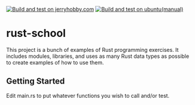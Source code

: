 [![Build and test on jerryhobby.com](https://github.com/JerryHobby/rust-school/actions/workflows/build%20and%20test%20on%20jerryhobby.com.yaml/badge.svg)](https://github.com/JerryHobby/rust-school/actions/workflows/build%20and%20test%20on%20jerryhobby.com.yaml)
[![Build and test on ubuntu(manual)](https://github.com/JerryHobby/rust-school/actions/workflows/build%20and%20test%20on%20ubuntu.yaml/badge.svg)](https://github.com/JerryHobby/rust-school/actions/workflows/build%20and%20test%20on%20ubuntu.yaml)
# rust-school

This project is a bunch of examples of Rust programming exercises.  It includes modules, libraries, and uses as many Rust data types as possible to create examples of how to use them.

## Getting Started

Edit main.rs to put whatever functions you wish to call and/or test.  
